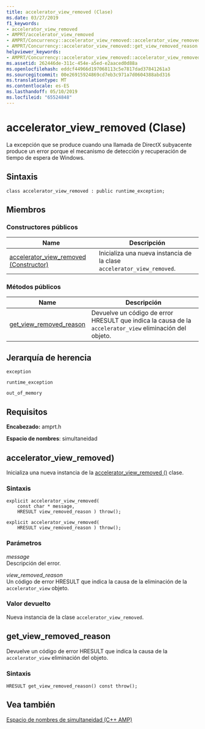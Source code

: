 ```yaml
---
title: accelerator_view_removed (Clase)
ms.date: 03/27/2019
f1_keywords:
- accelerator_view_removed
- AMPRT/accelerator_view_removed
- AMPRT/Concurrency::accelerator_view_removed::accelerator_view_removed
- AMPRT/Concurrency::accelerator_view_removed::get_view_removed_reason
helpviewer_keywords:
- AMPRT/Concurrency::accelerator_view_removed::accelerator_view_removed Class
ms.assetid: 262446de-311c-454e-a5ed-e2aaced0d88a
ms.openlocfilehash: eddcf44966d197068113c5e7817dad37841261a3
ms.sourcegitcommit: 00e26915924869cd7eb3c971a7d0604388abd316
ms.translationtype: MT
ms.contentlocale: es-ES
ms.lasthandoff: 05/10/2019
ms.locfileid: "65524848"
---
```

# <a name="acceleratorviewremoved-class"></a>accelerator_view_removed (Clase)

La excepción que se produce cuando una llamada de DirectX subyacente produce un error porque el mecanismo de detección y recuperación de tiempo de espera de Windows.

## <a name="syntax"></a>Sintaxis

```
class accelerator_view_removed : public runtime_exception;
```

## <a name="members"></a>Miembros

### <a name="public-constructors"></a>Constructores públicos

|Name|Descripción|
|----------|-----------------|
|[accelerator_view_removed (Constructor)](#ctor)|Inicializa una nueva instancia de la clase `accelerator_view_removed`.|

### <a name="public-methods"></a>Métodos públicos

|Name|Descripción|
|----------|-----------------|
|[get_view_removed_reason](#get_view_removed_reason)|Devuelve un código de error HRESULT que indica la causa de la `accelerator_view` eliminación del objeto.|

## <a name="inheritance-hierarchy"></a>Jerarquía de herencia

`exception`

`runtime_exception`

`out_of_memory`

## <a name="requirements"></a>Requisitos

**Encabezado:** amprt.h

**Espacio de nombres**: simultaneidad

## <a name="ctor"></a> accelerator_view_removed)

Inicializa una nueva instancia de la [accelerator_view_removed ()](accelerator-view-removed-class.md) clase.

### <a name="syntax"></a>Sintaxis

```
explicit accelerator_view_removed(
    const char * message,
    HRESULT view_removed_reason ) throw();

explicit accelerator_view_removed(
    HRESULT view_removed_reason ) throw();
```

### <a name="parameters"></a>Parámetros

*message*<br/>
Descripción del error.

*view_removed_reason*<br/>
Un código de error HRESULT que indica la causa de la eliminación de la `accelerator_view` objeto.

### <a name="return-value"></a>Valor devuelto

Nueva instancia de la clase `accelerator_view_removed`.

## <a name="get_view_removed_reason"></a> get_view_removed_reason

Devuelve un código de error HRESULT que indica la causa de la `accelerator_view` eliminación del objeto.

### <a name="syntax"></a>Sintaxis

```
HRESULT get_view_removed_reason() const throw();
```

## <a name="see-also"></a>Vea también

[Espacio de nombres de simultaneidad (C++ AMP)](concurrency-namespace-cpp-amp.md)
